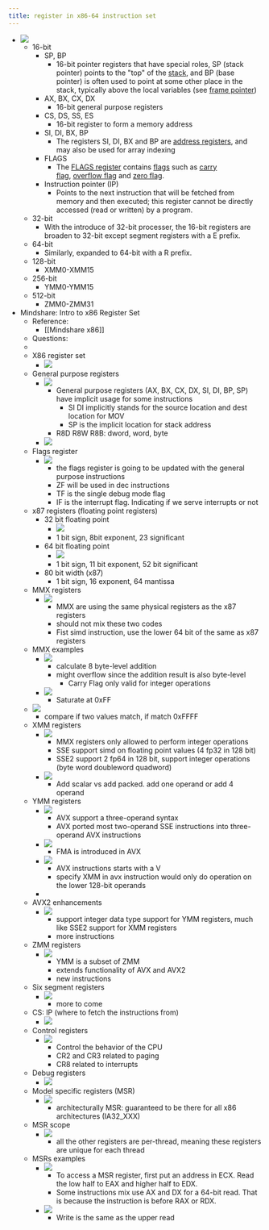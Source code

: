 ```yaml
---
title: register in x86-64 instruction set
---
```

- ![](../assets/nwbCPmS6ts.svg)
	 - 16-bit
		 - SP, BP
			 - 16-bit pointer registers that have special roles, SP (stack pointer) points to the "top" of the [stack](https://en.wikipedia.org/wiki/Stack_%28data_structure%29), and BP (base pointer) is often used to point at some other place in the stack, typically above the local variables (see [frame pointer](https://en.wikipedia.org/wiki/Frame_pointer))
		 - AX, BX, CX, DX
			 - 16-bit general purpose registers
		 - CS, DS, SS, ES
			 - 16-bit register to form a memory address
		 - SI, DI, BX, BP
			 - The registers SI, DI, BX and BP are [address registers](https://en.wikipedia.org/wiki/Address_register), and may also be used for array indexing
		 - FLAGS
			 - The [FLAGS register](https://en.wikipedia.org/wiki/FLAGS_register_%28computing%29) contains [flags](https://en.wikipedia.org/wiki/Flag_%28computing%29) such as [carry flag](https://en.wikipedia.org/wiki/Carry_flag), [overflow flag](https://en.wikipedia.org/wiki/Overflow_flag) and [zero flag](https://en.wikipedia.org/wiki/Zero_flag).
		 - Instruction pointer (IP)
			 - Points to the next instruction that will be fetched from memory and then executed; this register cannot be directly accessed (read or written) by a program.
	 - 32-bit
		 - With the introduce of 32-bit processer, the 16-bit registers are broaden to 32-bit except segment registers with a E prefix.
	 - 64-bit
		 - Similarly, expanded to 64-bit with a R prefix.
	 - 128-bit
		 - XMM0-XMM15
	 - 256-bit
		 - YMM0-YMM15
	 - 512-bit
		 - ZMM0-ZMM31
- Mindshare: Intro to x86 Register Set
	 - Reference:
		 - [[Mindshare x86]]
	 - Questions:
	 -
	 - X86 register set
		 - ![](../assets/uqwVNQw1oX.png)
	 - General purpose registers
		 - ![](../assets/__rPbJIstV.png)
			 - General purpose registers (AX, BX, CX, DX, SI, DI, BP, SP) have implicit usage for some instructions
				 - SI DI implicitly stands for the source location and dest location for MOV
				 - SP is the implicit location for stack address
			 - R8D R8W R8B: dword, word, byte
		 - ![](../assets/q_-VTnpgvR.png)
	 - Flags register
		 - ![](../assets/kXRThDlwVo.png)
			 - the flags register is going to be updated with the general purpose instructions
			 - ZF will be used in dec instructions
			 - TF is the single debug mode flag
			 - IF is the interrupt flag. Indicating if we serve interrupts or not
	 - x87 registers (floating point registers)
		 - 32 bit floating point
			 - ![](../assets/aCYTtxf0MX.png)
			 - 1 bit sign, 8bit exponent, 23 significant
		 - 64 bit floating point
			 - ![](../assets/uIvtxPeDWl.png)
			 - 1 bit sign, 11 bit exponent, 52 bit significant
		 - 80 bit width (x87)
			 - 1 bit sign, 16 exponent, 64 mantissa
	 - MMX registers
		 - ![](../assets/iSyLXiqDtw.png)
			 - MMX are using the same physical registers as the x87 registers
			 - should not mix these two codes
			 - Fist simd instruction, use the lower 64 bit of the same as x87 registers
	 - MMX examples
		 - ![](../assets/c2d8OGOWe-.png)
			 - calculate 8 byte-level addition
			 - might overflow since the addition result is also byte-level
				 - Carry Flag only valid for integer operations
		 - ![](../assets/J9It4k78pO.png)
			 - Saturate at 0xFF
	 - ![](../assets/Rzzpvhfkhy.png)
		 - compare if two values match, if match 0xFFFF
	 - XMM registers
		 - ![](../assets/uyy6gu5ebG.png)
			 - MMX registers only allowed to perform integer operations
			 - SSE support simd on floating point values (4 fp32 in 128 bit)
			 - SSE2 support 2 fp64 in 128 bit, support integer operations (byte word doubleword quadword)
		 - ![](../assets/7xeiBhLMv_.png)
			 - Add scalar vs add packed. add one operand or add 4 operand
	 - YMM registers
		 - ![](../assets/JVrKqfz6Yt.png)
			 - AVX support a three-operand syntax
			 - AVX ported most two-operand SSE instructions into three-operand AVX instructions
		 - ![](../assets/yQRfUl2GbO.png)
			 - FMA is introduced in AVX
		 - ![](../assets/lULTlRFTfX.png)
			 - AVX instructions starts with a V
			 - specify XMM in avx instruction would only do operation on the lower 128-bit operands
		 -
	 - AVX2 enhancements
		 - ![](../assets/rj1xzR26AS.png)
			 - support integer data type support for YMM registers, much like SSE2 support for XMM registers
			 - more instructions
	 - ZMM registers
		 - ![](../assets/gfBQjMPUJF.png)
			 - YMM is a subset of ZMM
			 - extends functionality of AVX and AVX2
			 - new instructions
	 - Six segment registers
		 - ![](../assets/fTi28lte1W.png)
			 - more to come
	 - CS: IP (where to fetch the instructions from)
		 - ![](../assets/evz8Tbp5jB.png)
	 - Control registers
		 - ![](../assets/VSx6r__GUy.png)
			 - Control the behavior of the CPU
			 - CR2 and CR3 related to paging
			 - CR8 related to interrupts
	 - Debug registers
		 - ![](../assets/t4nC7rZ0eN.png)
	 - Model specific registers (MSR)
		 - ![](../assets/pXNzK6EY1y.png)
			 - architecturally MSR: guaranteed to be there for all x86 architectures (IA32_XXX)
	 - MSR scope
		 - ![](../assets/jA1H7G13ej.png)
			 - all the other registers are per-thread, meaning these registers are unique for each thread
	 - MSRs examples
		 - ![](../assets/fWIndO3Fki.png)
			 - To access a MSR register, first put an address in ECX. Read the low half to EAX and higher half to EDX.
			 - Some instructions mix use AX and DX for a 64-bit read. That is because the instruction is before RAX or RDX.
		 - ![](../assets/XYFAdZSjun.png)
			 - Write is the same as the upper read